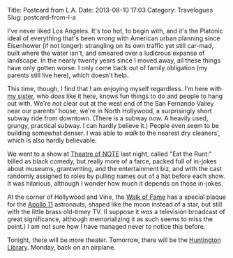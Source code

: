 Title: Postcard from L.A.
Date: 2013-08-10 17:03
Category: Travelogues
Slug: postcard-from-l-a

I've never liked Los Angeles. It's too hot, to begin with, and it's
the Platonic ideal of everything that's been wrong with American urban
planning since Eisenhower (if not longer): strangling on its own
traffic yet still car-mad, built where the water isn't, and smeared
over a ludicrous expanse of landscape. In the nearly twenty years
since I moved away, all these things have only gotten worse. I only
come back out of family obligation (my parents still live here), which
doesn't help.

This time, though, I find that I am enjoying myself regardless. I'm
here with [my sister](http://darastrata.com/), who *does* like it
here, knows fun things to do and people to hang out with. We're *not*
clear out at the west end of the San Fernando Valley near our parents'
house; we're in North Hollywood, a surprisingly short subway ride from
downtown. (There is a subway now. A heavily used, grungy, practical
subway. I can hardly believe it.) People even seem to be building
somewhat denser. I was able to *walk* to the nearest dry cleaners',
which is also hardly believable.

We went to a show at [Theatre of NOTE](http://www.theatreofnote.com/)
last night, called "Eat the Runt:" billed as black comedy, but really
more of a farce, packed full of in-jokes about museums, grantwriting,
and the entertainment biz, and with the cast randomly assigned to
roles by pulling names out of a hat before each show. It was
hilarious, although I wonder how much it depends on those in-jokes.

At the corner of Hollywood and Vine, the
[Walk of Fame](http://en.wikipedia.org/wiki/Hollywood_Walk_of_Fame)
has a special plaque for the
[Apollo 11](http://en.wikipedia.org/wiki/Apollo_11) astronauts, shaped
like the moon instead of a star, but still with the little brass
old-timey TV. (I suppose it *was* a television broadcast of great
significance, although memorializing it as such seems to miss the
point.) I am not sure how I have managed never to notice this before.

Tonight, there will be more theater. Tomorrow, there will be the
[Huntington Library](http://www.huntington.org/). Monday, back on an
airplane.

